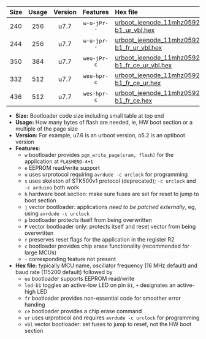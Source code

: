 |Size|Usage|Version|Features|Hex file|
|:-:|:-:|:-:|:-:|:--|
|240|256|u7.7|`w-u-jPr--`|[urboot_jeenode_11mhz0592_57600bps_led-b1_ur_vbl.hex](https://raw.githubusercontent.com/stefanrueger/urboot.hex/main/boards/jeenode/fcpu_11mhz0592/57600_bps/urboot_jeenode_11mhz0592_57600bps_led-b1_ur_vbl.hex)|
|244|256|u7.7|`w-u-jpr--`|[urboot_jeenode_11mhz0592_57600bps_led-b1_fr_ur_vbl.hex](https://raw.githubusercontent.com/stefanrueger/urboot.hex/main/boards/jeenode/fcpu_11mhz0592/57600_bps/urboot_jeenode_11mhz0592_57600bps_led-b1_fr_ur_vbl.hex)|
|350|384|u7.7|`weu-jPr-c`|[urboot_jeenode_11mhz0592_57600bps_ee_led-b1_fr_ce_ur_vbl.hex](https://raw.githubusercontent.com/stefanrueger/urboot.hex/main/boards/jeenode/fcpu_11mhz0592/57600_bps/urboot_jeenode_11mhz0592_57600bps_ee_led-b1_fr_ce_ur_vbl.hex)|
|332|512|u7.7|`weu-hpr-c`|[urboot_jeenode_11mhz0592_57600bps_ee_led-b1_fr_ce_ur.hex](https://raw.githubusercontent.com/stefanrueger/urboot.hex/main/boards/jeenode/fcpu_11mhz0592/57600_bps/urboot_jeenode_11mhz0592_57600bps_ee_led-b1_fr_ce_ur.hex)|
|436|512|u7.7|`wes-hpr-c`|[urboot_jeenode_11mhz0592_57600bps_ee_led-b1_fr_ce.hex](https://raw.githubusercontent.com/stefanrueger/urboot.hex/main/boards/jeenode/fcpu_11mhz0592/57600_bps/urboot_jeenode_11mhz0592_57600bps_ee_led-b1_fr_ce.hex)|

- **Size:** Bootloader code size including small table at top end
- **Usage:** How many bytes of flash are needed, ie, HW boot section or a multiple of the page size
- **Version:** For example, u7.6 is an urboot version, o5.2 is an optiboot version
- **Features:**
  + `w` bootloader provides `pgm_write_page(sram, flash)` for the application at `FLASHEND-4+1`
  + `e` EEPROM read/write support
  + `u` uses urprotocol requiring `avrdude -c urclock` for programming
  + `s` uses skeleton of STK500v1 protocol (deprecated); `-c urclock` and `-c arduino` both work
  + `h` hardware boot section: make sure fuses are set for reset to jump to boot section
  + `j` vector bootloader: applications *need to be patched externally*, eg, using `avrdude -c urclock`
  + `p` bootloader protects itself from being overwritten
  + `P` vector bootloader only: protects itself and reset vector from being overwritten
  + `r` preserves reset flags for the application in the register R2
  + `c` bootloader provides chip erase functionality (recommended for large MCUs)
  + `-` corresponding feature not present
- **Hex file:** typically MCU name, oscillator frequency (16 MHz default) and baud rate (115200 default) followed by
  + `ee` bootloader supports EEPROM read/write
  + `led-b1` toggles an active-low LED on pin `B1`, `+` designates an active-high LED
  + `fr` bootloader provides non-essential code for smoother error handing
  + `ce` bootloader provides a chip erase command
  + `ur` uses urprotocol and requires `avrdude -c urclock` for programming
  + `vbl` vector bootloader: set fuses to jump to reset, not the HW boot section
